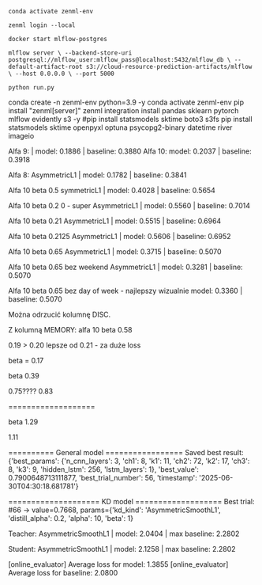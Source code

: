 `conda activate zenml-env`

`zenml login --local`

`docker start mlflow-postgres`

`mlflow server \
  --backend-store-uri postgresql://mlflow_user:mlflow_pass@localhost:5432/mlflow_db \
  --default-artifact-root s3://cloud-resource-prediction-artifacts/mlflow \
  --host 0.0.0.0 \
  --port 5000`

`python run.py`


conda create -n zenml-env python=3.9 -y
conda activate zenml-env
pip install "zenml[server]"
zenml integration install pandas sklearn pytorch mlflow evidently s3 -y
#pip install statsmodels sktime boto3 s3fs
pip install statsmodels sktime openpyxl optuna psycopg2-binary datetime river imageio


Alfa 9:
 |  model: 0.1886  |  baseline: 0.3880
Alfa 10:
 model: 0.2037  |  baseline: 0.3918

Alfa 8:
AsymmetricL1  |  model: 0.1782  |  baseline: 0.3841

Alfa 10 beta 0.5
symmetricL1  |  model: 0.4028  |  baseline: 0.5654

Alfa 10 beta 0.2 0 - super
AsymmetricL1  |  model: 0.5560  |  baseline: 0.7014

Alfa 10 beta 0.21
AsymmetricL1  |  model: 0.5515  |  baseline: 0.6964

Alfa 10 beta 0.2125
AsymmetricL1  |  model: 0.5606  |  baseline: 0.6952

Alfa 10 beta 0.65
AsymmetricL1  |  model: 0.3715  |  baseline: 0.5070

Alfa 10 beta 0.65 bez weekend
AsymmetricL1  |  model: 0.3281  |  baseline: 0.5070

Alfa 10 beta 0.65 bez day of week - najlepszy wizualnie
model: 0.3360  |  baseline: 0.5070


Można odrzucić kolumnę DISC.


Z kolumną MEMORY:
alfa 10 beta 0.58

0.19 > 0.20 lepsze od 0.21 - za duże loss

beta    = 0.17

beta    0.39

0.75????
0.83



===================

beta 1.29

1.11




========== General model =================
Saved best result: {'best_params': {'n_cnn_layers': 3, 'ch1': 8, 'k1': 11, 'ch2': 72, 'k2': 17, 'ch3': 8, 'k3': 9, 'hidden_lstm': 256, 'lstm_layers': 1}, 'best_value': 0.7900648713111877, 'best_trial_number': 56, 'timestamp': '2025-06-30T04:30:18.681781'}


==================== KD model ===================
Best trial: #66 → value=0.7668, params={'kd_kind': 'AsymmetricSmoothL1', 'distill_alpha': 0.2, 'alpha': 10, 'beta': 1}



Teacher:
AsymmetricSmoothL1  |  model: 2.0404  |  max baseline: 2.2802

Student:
 AsymmetricSmoothL1  |  model: 2.1258  |  max baseline: 2.2802


[online_evaluator] Average loss for model: 1.3855
[online_evaluator] Average loss for baseline: 2.0800

